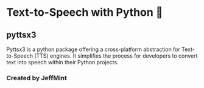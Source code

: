 
# Text-to-Speech with Python 📝

## pyttsx3

Pyttsx3 is a python package offering a cross-platform abstraction for Text-to-Speech (TTS) engines. It simplifies the process for developers to convert text into speech within their Python projects.

### Created by JeffMint



